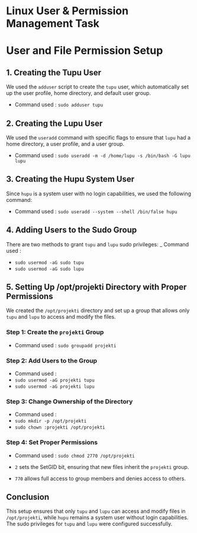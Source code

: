 # Linux User & Permission Management Task  


# User and File Permission Setup


## 1. Creating the Tupu User
We used the `adduser` script to create the `tupu` user, which automatically set up the user profile, home directory, and default user group.
- Command used : `sudo adduser tupu`

## 2. Creating the Lupu User
We used the `useradd` command with specific flags to ensure that `lupu` had a home directory, a user profile, and a user group.

- Command used : `sudo useradd -m -d /home/lupu -s /bin/bash -G lupu lupu`

## 3. Creating the Hupu System User
Since `hupu` is a system user with no login capabilities, we used the following command:

- Command used : `sudo useradd --system --shell /bin/false hupu`

## 4. Adding Users to the Sudo Group
There are two methods to grant `tupu` and `lupu` sudo privileges:
_ Command used :
- `sudo usermod -aG sudo tupu`
- `sudo usermod -aG sudo lupu`


## 5. Setting Up /opt/projekti Directory with Proper Permissions
We created the `/opt/projekti` directory and set up a group that allows only `tupu` and `lupu` to access and modify the files.

### Step 1: Create the `projekti` Group

- Command used : `sudo groupadd projekti`

### Step 2: Add Users to the Group
- Command used : 
- `sudo usermod -aG projekti tupu`
- `sudo usermod -aG projekti lupu`


### Step 3: Change Ownership of the Directory
- Command used : 
- `sudo mkdir -p /opt/projekti`
- `sudo chown :projekti /opt/projekti`


### Step 4: Set Proper Permissions

- Command used : `sudo chmod 2770 /opt/projekti`

- `2` sets the SetGID bit, ensuring that new files inherit the `projekti` group.
- `770` allows full access to group members and denies access to others.

## Conclusion
This setup ensures that only `tupu` and `lupu` can access and modify files in `/opt/projekti`, while `hupu` remains a system user without login capabilities. The sudo privileges for `tupu` and `lupu` were configured successfully.
